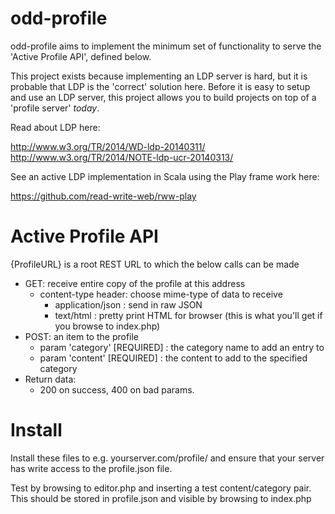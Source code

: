 odd-profile
===========

odd-profile aims to implement the minimum set of functionality to serve the 'Active Profile API', defined below. 

This project exists because implementing an LDP server is hard, but it is probable that LDP is the 'correct' solution here. Before it is easy to setup and use an LDP server, this project allows you to build projects on top of a 'profile server' _today_.

Read about LDP here:

http://www.w3.org/TR/2014/WD-ldp-20140311/
http://www.w3.org/TR/2014/NOTE-ldp-ucr-20140313/

See an active LDP implementation in Scala using the Play frame work here:

https://github.com/read-write-web/rww-play


Active Profile API
==================

{ProfileURL} is a root REST URL to which the below calls can be made

* GET: receive entire copy of the profile at this address
    * content-type header: choose mime-type of data to receive
        * application/json : send in raw JSON
        * text/html : pretty print HTML for browser (this is what you'll get if you browse to index.php)
* POST: an item to the profile
    * param 'category' [REQUIRED] : the category name to add an entry to
    * param 'content' [REQUIRED] : the content to add to the specified category
* Return data:
    * 200 on success, 400 on bad params.
    
Install
=======

Install these files to e.g. yourserver.com/profile/ and ensure that your server has write access to the profile.json file.

Test by browsing to editor.php and inserting a test content/category pair. This should be stored in profile.json and visible by browsing to index.php

